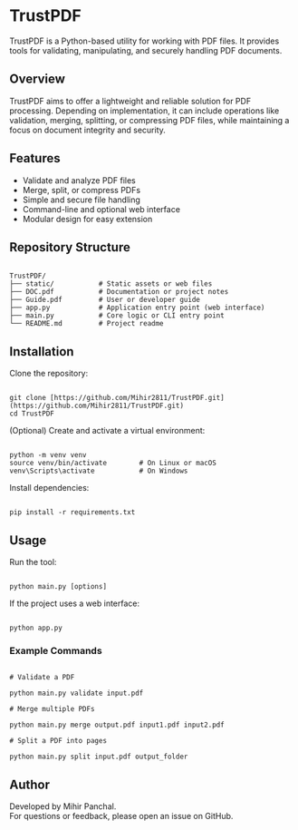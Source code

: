 # TrustPDF

TrustPDF is a Python-based utility for working with PDF files. It provides tools for validating, manipulating, and securely handling PDF documents.

## Overview

TrustPDF aims to offer a lightweight and reliable solution for PDF processing. Depending on implementation, it can include operations like validation, merging, splitting, or compressing PDF files, while maintaining a focus on document integrity and security.

## Features

- Validate and analyze PDF files  
- Merge, split, or compress PDFs  
- Simple and secure file handling  
- Command-line and optional web interface  
- Modular design for easy extension

## Repository Structure

```

TrustPDF/
├── static/           # Static assets or web files
├── DOC.pdf           # Documentation or project notes
├── Guide.pdf         # User or developer guide
├── app.py            # Application entry point (web interface)
├── main.py           # Core logic or CLI entry point
└── README.md         # Project readme

```

## Installation

Clone the repository:

```

git clone [https://github.com/Mihir2811/TrustPDF.git](https://github.com/Mihir2811/TrustPDF.git)
cd TrustPDF

```

(Optional) Create and activate a virtual environment:

```

python -m venv venv
source venv/bin/activate        # On Linux or macOS
venv\Scripts\activate           # On Windows

```

Install dependencies:

```

pip install -r requirements.txt

```

## Usage

Run the tool:

```

python main.py [options]

```

If the project uses a web interface:

```

python app.py

```

### Example Commands

```

# Validate a PDF

python main.py validate input.pdf

# Merge multiple PDFs

python main.py merge output.pdf input1.pdf input2.pdf

# Split a PDF into pages

python main.py split input.pdf output_folder

```

## Author

Developed by Mihir Panchal.  
For questions or feedback, please open an issue on GitHub.

